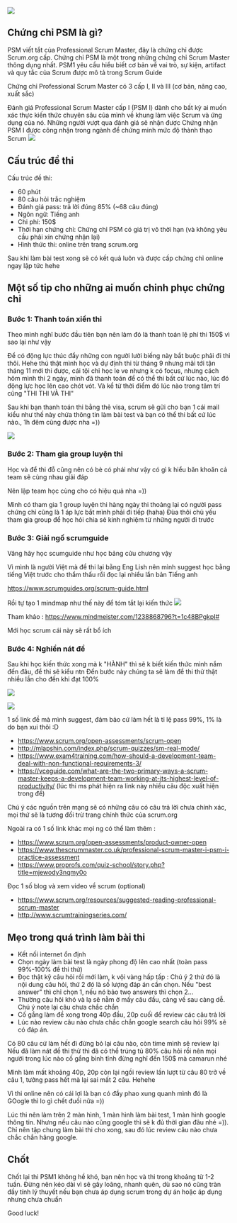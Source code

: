 ![](https://images.viblo.asia/96dbf8a1-078b-4456-b7d6-b747f26a2460.png)

## Chứng chỉ PSM là gì?
PSM viết tắt của Professional Scrum Master, đây là chứng chỉ được Scrum.org cấp.  Chứng chỉ PSM là một trong những chứng chỉ Scrum Master thông dụng nhất. PSM1 yêu cầu hiểu biết cơ bản về vai trò, sự kiện, artifact và quy tắc của Scrum được mô tả trong Scrum Guide

Chứng chỉ Professional Scrum Master có 3 cấp I, II và III (cơ bản, nâng cao, xuất sắc)

Đánh giá Professional Scrum Master cấp I (PSM I) dành cho bất kỳ ai muốn xác thực kiến ​​thức chuyên sâu của mình về khung làm việc Scrum và ứng dụng của nó. Những người vượt qua đánh giá sẽ nhận được Chứng nhận PSM I được công nhận trong ngành để chứng minh mức độ thành thạo Scrum 
![](https://images.viblo.asia/73c8f85e-bed2-430d-8c05-2d87af286b84.png)


## Cấu trúc đề thi
Cấu trúc đề thi:
* 60 phút
* 80 câu hỏi trắc nghiệm
* Đánh giá pass: trả lời đúng 85% (~68 câu đúng)
* Ngôn ngữ: Tiếng anh
* Chi phí: 150$
* Thời hạn chứng chỉ: Chứng chỉ PSM có giá trị vô thời hạn (và không yêu cầu phải xin chứng nhận lại)
* Hình thức thi: online trên trang scrum.org

Sau khi làm bài test xong sẽ có kết quả luôn và được cấp chứng chỉ online ngay lập tức hehe

## Một số tip cho những ai muốn chinh phục chứng chỉ
### Bước 1: Thanh toán xiền thi

Theo mình nghĩ bước đầu tiên bạn nên làm đó là thanh toán lệ phí thi 150$  vì sao lại như vậy

Để có động lực thúc đẩy những con người lười biếng này bắt buộc phải đi thi thôi. Hehe thú thật mình học và dự định thi từ tháng 9 nhưng  mãi tới tận tháng 11 mới thi được, cái tội chỉ học le ve nhưng k có focus, nhưng cách hôm mình thi 2 ngày, mình đã thanh toán để có thể thi bất cứ lúc nào, lúc đó động lực học lên cao chót vót. Và kể từ thời điểm đó lúc nào trong tâm trí cũng "THI THI VÀ THI"

Sau khi bạn thanh toán thi bằng thẻ visa, scrum sẽ gửi cho bạn 1 cái mail kiểu như thế này chứa thông tin làm bài test và bạn có thể thi bất cứ lúc nào., 1h đêm cũng được nha =))

![](https://images.viblo.asia/8c1407a1-b788-466b-a841-ecff55c4aeb7.png)

### Bước 2: Tham gia group luyện thi
Học và để thi đỗ cũng nên có bè có phái như vậy có gì k hiểu băn khoăn cả team sẽ cùng nhau giải đáp

Nên lập team học cùng cho có hiệu quả nha =))

Mình có tham gia 1 group luyện thi hàng ngày thi thoảng lại có người pass chứng chỉ cũng là 1 áp lực bắt mình phải đi tiếp (haha) 
Đùa thôi chủ yếu tham gia group để học hỏi chia sẻ kinh nghiệm từ những người đi trước
### Bước 3: Giải ngố scrumguide

Vâng hãy học scumguide như học bảng cửu chương vậy

Vì mình là người Việt mà đề thi lại bằng Eng Lish nên mình suggest học bằng tiếng Việt trước cho thẩm thấu
rồi đọc lại nhiều lần bản Tiếng anh

https://www.scrumguides.org/scrum-guide.html

Rồi tự tạo 1 mindmap như thế này để tóm tắt lại kiến thức
![](https://images.viblo.asia/950a6e29-b273-4d54-b73d-169e9cb0ad51.png)

Tham khảo : https://www.mindmeister.com/1238868796?t=1c48BPgkpI#

Mới học scrum cái này sẽ rất bổ ích
### Bước 4: Nghiền nát đề

Sau khi học kiến thức xong mà k "HÀNH" thì sẽ k biết kiến thức mình nắm đến đâu, đề thi sẽ kiểu ntn 
Đến bước này chúng ta sẽ làm đề thi thử thật nhiều lần cho đến khi đạt 100%

![](https://images.viblo.asia/6749213e-77fb-41c5-ad8a-bb3acaa363b3.png)

![](https://images.viblo.asia/d969fef2-3962-4799-a867-b4d5a5c2cc4d.png)


1 số link đề mà mình suggest, đảm bảo cứ làm hết là tỉ lệ pass 99%, 1% là do bạn xui thôi :D

* https://www.scrum.org/open-assessments/scrum-open
* http://mlapshin.com/index.php/scrum-quizzes/sm-real-mode/
* https://www.exam4training.com/how-should-a-development-team-deal-with-non-functional-requirements-3/
* https://vceguide.com/what-are-the-two-primary-ways-a-scrum-master-keeps-a-development-team-working-at-its-highest-level-of-productivity/ (lúc thi ms phát hiện ra link này nhiều câu độc xuất hiện trong đề)


Chú ý các nguồn trên mạng sẽ có những câu có câu trả lời chưa chính xác, mọi thứ sẽ là tương đối trừ trang chính thức của scrum.org

Ngoài ra có 1 số link khác mọi ng có thể làm thêm :
* https://www.scrum.org/open-assessments/product-owner-open
* https://www.thescrummaster.co.uk/professional-scrum-master-i-psm-i-practice-assessment
* https://www.proprofs.com/quiz-school/story.php?title=mjewody3nqmy0o

Đọc 1 số blog và xem video về scrum (optional)

* https://www.scrum.org/resources/suggested-reading-professional-scrum-master
* http://www.scrumtrainingseries.com/

## Mẹo trong quá trình làm bài thi
* Kết nối internet ổn định
* Chọn ngày làm bài test là ngày phong độ lên cao nhất (toàn pass 99%-100% đề thi thử)
* Đọc thật kỹ câu hỏi rồi mới làm, k vội vàng hấp tấp : Chú ý 2 thứ đó là nội dung câu hỏi, thứ 2 đó là số lượng đáp án cần chọn. Nếu "best answer" thì chỉ chọn 1, nếu nó bảo two answers thì chọn 2...
* Thường câu hỏi khó và lạ sẽ nằm ở mấy câu đầu, càng về sau càng dễ. Chú ý note lại câu chưa chắc chắn
* Cố gắng làm đề xong trong 40p đầu, 20p cuối để review các câu trả lời
* Lúc nào review câu nào chưa chắc chắn google search câu hỏi 99% sẽ có đáp án.

Có 80 câu cứ làm hết đi đừng bỏ lại câu nào, còn time mình sẽ review lại
Nếu đã làm nát đề thi thử thì đã có thể trúng tủ 80% câu hỏi rồi nên mọi người trong lúc nào cố gắng bình tĩnh đừng nghĩ đến 150$ mà camarun nhé

Mình làm mất khoảng 40p, 20p còn lại ngồi review lần lượt từ câu 80 trở về câu 1, tưởng pass hết mà lại sai mất 2 câu. Hehehe

Vì thi online nên có cái lợi là bạn có đầy phao xung quanh mình đó là GOogle thì lo gì chết đuối nữa =))

Lúc thi nên làm trên 2 màn hình, 1 màn hình làm bài test, 1 màn hình google thông tin. Nhưng nếu câu nào cũng google thì sẽ k đủ thời gian đâu nhé =)). Chỉ nên tập chung làm bài thi cho xong, sau đó lúc review câu nào chưa chắc chắn hãng google.

## Chốt

Chốt lại thi PSM1 không hề khó, bạn nên học và thi trong khoảng từ 1-2 tuần. Đừng nên kéo dài vì sẽ gây loãng, nhanh quên, dù sao nó cũng tràn đầy tính lý thuyết nếu bạn chưa áp dụng scrum trong dự án hoặc áp dụng nhưng chưa chuẩn

Good luck!